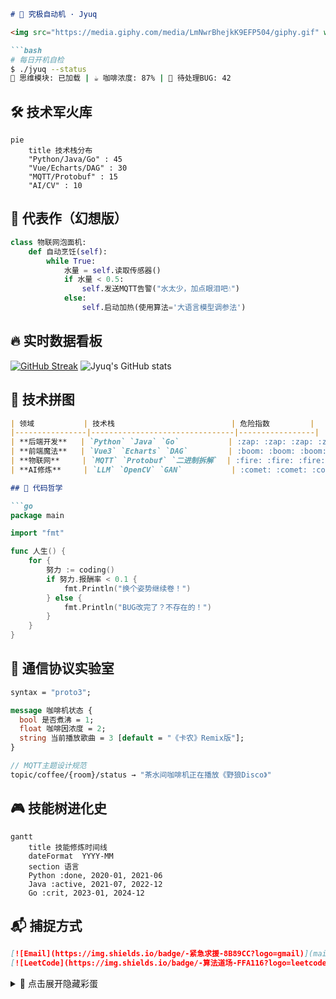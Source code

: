 ```markdown
# 🤖 究极自动机 · Jyuq 

<img src="https://media.giphy.com/media/LmNwrBhejkK9EFP504/giphy.gif" width="280" align="right">

```bash
# 每日开机自检
$ ./jyuq --status
🧠 思维模块: 已加载 | ☕ 咖啡浓度: 87% | 🐛 待处理BUG: 42
```

## 🛠️ 技术军火库

```mermaid
pie
    title 技术栈分布
    "Python/Java/Go" : 45
    "Vue/Echarts/DAG" : 30
    "MQTT/Protobuf" : 15
    "AI/CV" : 10
```

## 🚀 代表作（幻想版）

```python
class 物联网泡面机:
    def 自动烹饪(self):
        while True:
            水量 = self.读取传感器()
            if 水量 < 0.5:
                self.发送MQTT告警("水太少，加点眼泪吧💧")
            else:
                self.启动加热(使用算法='大语言模型调参法')
```

## 🔥 实时数据看板

[![GitHub Streak](https://streak-stats.demolab.com/?user=amazingjyuq)](https://git.io/streak-stats)
![Jyuq's GitHub stats](https://github-readme-stats.vercel.app/api?username=amazingjyuq&show_icons=true&theme=radical)

## 🧩 技术拼图

```markdown
| 领域           | 技术栈                          | 危险指数         |
|----------------|--------------------------------|-----------------|
| **后端开发**   | `Python` `Java` `Go`           | :zap: :zap: :zap: :zap:   |
| **前端魔法**   | `Vue3` `Echarts` `DAG`         | :boom: :boom: :boom:      |
| **物联网**     | `MQTT` `Protobuf` `二进制拆解`  | :fire: :fire: :fire: :fire:   |
| **AI修炼**     | `LLM` `OpenCV` `GAN`           | :comet: :comet: :comet: :comet: :comet: |

## 📜 代码哲学

```go
package main

import "fmt"

func 人生() {
    for {
        努力 := coding()
        if 努力.报酬率 < 0.1 {
            fmt.Println("换个姿势继续卷！")
        } else {
            fmt.Println("BUG改完了？不存在的！")
        }
    }
}
```

## 📡 通信协议实验室

```protobuf
syntax = "proto3";

message 咖啡机状态 {
  bool 是否煮沸 = 1;
  float 咖啡因浓度 = 2;
  string 当前播放歌曲 = 3 [default = "《卡农》Remix版"];
}

// MQTT主题设计规范
topic/coffee/{room}/status → "茶水间咖啡机正在播放《野狼Disco》"
```

## 🎮 技能树进化史

```mermaid
gantt
    title 技能修炼时间线
    dateFormat  YYYY-MM
    section 语言
    Python :done, 2020-01, 2021-06
    Java :active, 2021-07, 2022-12
    Go :crit, 2023-01, 2024-12
```

## 📬 捕捉方式

```markdown
[![Email](https://img.shields.io/badge/-紧急求援-8B89CC?logo=gmail)](mailto:your_email@example.com)
[![LeetCode](https://img.shields.io/badge/-算法道场-FFA116?logo=leetcode)](https://leetcode.com/yourprofile)
```

<details>
<summary>🎁 点击展开隐藏彩蛋</summary>

```javascript
// 防秃头算法（测试版）
function 保护发际线() {
  setInterval(() => {
    document.querySelectorAll('bug').forEach(bug => {
      bug.fix().then(头发 => 头发.grow(0.0001))
    })
  }, 1000 * 60 * 60 * 24) // 每天执行一次
}
```
</details>

